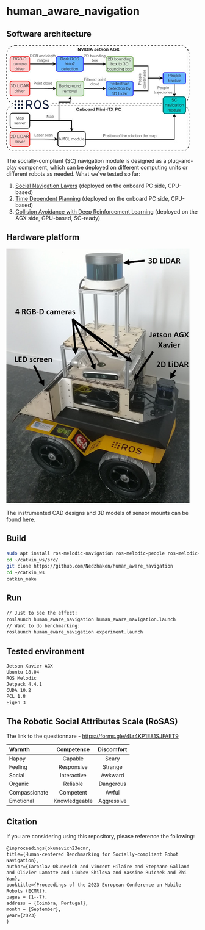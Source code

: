 # human_aware_navigation

## Software architecture

<img src="software_arch.jpg" alt="software_arch" width="480"/>

The socially-compliant (SC) navigation module is designed as a plug-and-play component, which can be deployed on different computing units or different robots as needed. What we've tested so far:

1. [Social Navigation Layers](https://github.com/DLu/navigation_layers) (deployed on the onboard PC side, CPU-based)
2. [Time Dependent Planning](https://github.com/marinaKollmitz/human_aware_navigation) (deployed on the onboard PC side, CPU-based)
3. [Collision Avoidance with Deep Reinforcement Learning](https://github.com/mit-acl/cadrl_ros) (deployed on the AGX side, GPU-based, SC-ready)

## Hardware platform

<img src="Isaac.jpg" alt="Isaac" width="480"/>

The instrumented CAD designs and 3D models of sensor mounts can be found [here](hardware).

## Build
```sh
sudo apt install ros-melodic-navigation ros-melodic-people ros-melodic-navigation-layers
cd ~/catkin_ws/src/
git clone https://github.com/Nedzhaken/human_aware_navigation
cd ~/catkin_ws
catkin_make
```

## Run
```sh
// Just to see the effect:
roslaunch human_aware_navigation human_aware_navigation.launch
// Want to do benchmarking:
roslaunch human_aware_navigation experiment.launch
```

## Tested environment
```
Jetson Xavier AGX
Ubuntu 18.04
ROS Melodic
Jetpack 4.4.1
CUDA 10.2
PCL 1.8
Eigen 3
```

## The Robotic Social Attributes Scale (RoSAS)

The link to the questionnare - https://forms.gle/4Lr4KP1E81SJFAET9

| Warmth | Competence | Discomfort |  
| :--- | :---: | :---: |
| Happy | Capable | Scary |
| Feeling  | Responsive | Strange |
| Social  | Interactive | Awkward |
| Organic  | Reliable | Dangerous |
| Compassionate  | Competent | Awful |
| Emotional  | Knowledgeable | Aggressive |

<!-- ### Could you rate your impression of the agent’s* behavior with the following criteria (RoSAS)?

|  |  |  |  |  |  |  |
| :--- | :---: | :---: | :---: | :---: | :---: | ---: |
| Moving ridigly | 1 | 2 | 3 | 4 | 5 | &nbsp;&nbsp;&nbsp;&nbsp; Moving elegantly |
| Dislike | 1 | 2 | 3 | 4 | 5 | Like |
| Incompetent &nbsp;&nbsp;&nbsp;&nbsp;&nbsp;&nbsp;&nbsp;&nbsp;&nbsp;&nbsp;&nbsp;  | 1 | 2 | 3 | 4 | 5 | Competent |
| Unconscious  | 1 | 2 | 3 | 4 | 5 | Conscious |
| Unfriendly  | 1 | 2 | 3 | 4 | 5 | Friendly |
| Unintelligent  | 1 | 2 | 3 | 4 | 5 | Intelligent |
| Machinelike  | 1 | 2 | 3 | 4 | 5 | Humanlike |
| Unpleasant  | 1 | 2 | 3 | 4 | 5 | Pleasant |
| Foolish  | 1 | 2 | 3 | 4 | 5 | Sensible |

### Could you rate your emotional state with the following criteria (Godspeed)?

|  |  |  |  |  |  |  |
| :--- | :---: | :---: | :---: | :---: | :---: | ---: |
| Anxious | 1 | 2 | 3 | 4 | 5 | Relaxed |
| Agitated  | 1 | 2 | 3 | 4 | 5 | Calm |
| Quiescent &nbsp;&nbsp;&nbsp;&nbsp;&nbsp;&nbsp;&nbsp;&nbsp;&nbsp;&nbsp;&nbsp;&nbsp;&nbsp;&nbsp;&nbsp;&nbsp; | 1 | 2 | 3 | 4 | 5 | &nbsp;&nbsp;&nbsp;&nbsp;&nbsp;&nbsp;&nbsp;&nbsp;&nbsp;&nbsp;&nbsp;&nbsp;&nbsp;&nbsp;&nbsp;&nbsp; Surprised |

### Could you rate the general behavior of the agent* (13th question)?

|  |  |  |  |  |  |  |
| :---: | :---: | :---: | :---: | :---: | :---: | :---: |
| I do not accept<br />the agent's behavior  | 1 | 2 | 3 | 4 | 5 | I accept<br />the agent's behavior |

\* - during the experiment the agent was a robot or another person.
 -->
## Citation

If you are considering using this repository, please reference the following:

```
@inproceedings{okunevich23ecmr,
title={Human-centered Benchmarking for Socially-compliant Robot Navigation},
author={Iaroslav Okunevich and Vincent Hilaire and Stephane Galland and Olivier Lamotte and Liubov Shilova and Yassine Ruichek and Zhi Yan},
booktitle={Proceedings of the 2023 European Conference on Mobile Robots (ECMR)},
pages = {1--7},
address = {Coimbra, Portugal},
month = {September},
year={2023}
}
```
